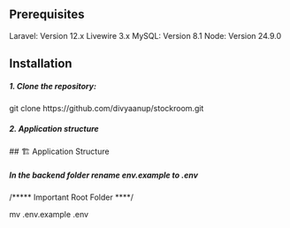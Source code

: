<h2>Prerequisites</h2>
Laravel: Version 12.x
Livewire 3.x
MySQL: Version 8.1
Node: Version 24.9.0

<h2>Installation</h2>
<h5>1. Clone the repository:</h5>
git clone https://github.com/divyaanup/stockroom.git
<h5>2. Application structure</h5>
## 🏗️ Application Structure


<h5>In the backend folder rename env.example to .env</h5>
/***** Important Root Folder ****/

   mv .env.example .env
